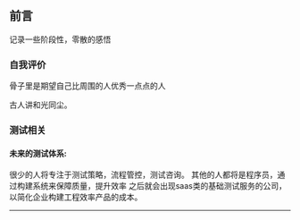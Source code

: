 
## 前言
记录一些阶段性，零散的感悟

### 自我评价
骨子里是期望自己比周围的人优秀一点点的人

古人讲和光同尘。

### 测试相关
#### 未来的测试体系:
很少的人将专注于测试策略，流程管控，测试咨询。
其他的人都将是程序员，通过构建系统来保障质量，提升效率
之后就会出现saas类的基础测试服务的公司，以简化企业构建工程效率产品的成本。


------